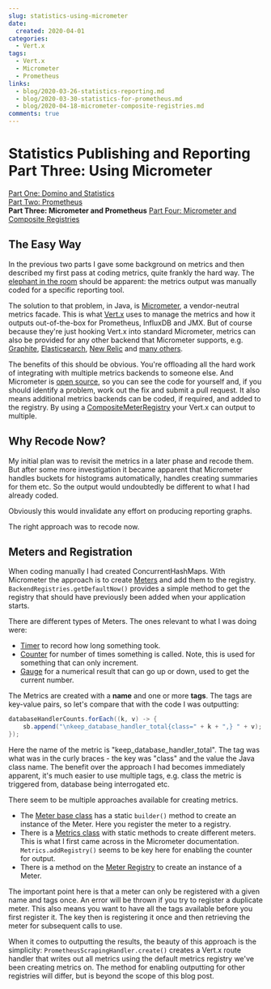 ```yaml
---
slug: statistics-using-micrometer
date: 
  created: 2020-04-01
categories:
  - Vert.x
tags: 
  - Vert.x
  - Micrometer
  - Prometheus
links:
  - blog/2020-03-26-statistics-reporting.md
  - blog/2020-03-30-statistics-for-prometheus.md
  - blog/2020-04-18-micrometer-composite-registries.md
comments: true
---
```

# Statistics Publishing and Reporting Part Three: Using Micrometer

[Part One: Domino and Statistics](./2020-03-26-statistics-reporting.md)  
[Part Two: Prometheus](./2020-03-30-statistics-for-prometheus.md)  
**Part Three: Micrometer and Prometheus**
[Part Four: Micrometer and Composite Registries](./2020-04-18-micrometer-composite-registries.md)

## The Easy Way

In the previous two parts I gave some background on metrics and then described my first pass at coding metrics, quite frankly the hard way. The [elephant in the room](https://en.wikipedia.org/wiki/Elephant_in_the_room) should be apparent: the metrics output was manually coded for a specific reporting tool.

<!-- more -->

The solution to that problem, in Java, is [Micrometer](https://micrometer.io/), a vendor-neutral metrics facade. This is what [Vert.x](https://vertx.io/docs/vertx-micrometer-metrics/java/) uses to manage the metrics and how it outputs out-of-the-box for Prometheus, InfluxDB and JMX. But of course because they're just hooking Vert.x into standard Micrometer, metrics can also be provided for any other backend that Micrometer supports, e.g. [Graphite](http://micrometer.io/docs/registry/graphite), [Elasticsearch](http://micrometer.io/docs/registry/elastic), [New Relic](http://micrometer.io/docs/registry/new-relic) and [many others](http://micrometer.io/docs).

The benefits of this should be obvious. You're offloading all the hard work of integrating with multiple metrics backends to someone else. And Micrometer is [open source](https://github.com/micrometer-metrics/micrometer), so you can see the code for yourself and, if you should identify a problem, work out the fix and submit a pull request. It also means additional metrics backends can be coded, if required, and added to the registry. By using a [CompositeMeterRegistry](https://vertx.io/docs/vertx-micrometer-metrics/java/#_other_backends_or_combinations) your Vert.x can output to multiple.

## Why Recode Now?

My initial plan was to revisit the metrics in a later phase and recode them. But after some more investigation it became apparent that Micrometer handles buckets for histograms automatically, handles creating summaries for them etc. So the output would undoubtedly be different to what I had already coded.

Obviously this would invalidate any effort on producing reporting graphs.

The right approach was to recode now.

## Meters and Registration

When coding manually I had created ConcurrentHashMaps. With Micrometer the approach is to create [Meters](https://micrometer.io/docs/concepts#_meters) and add them to the registry. `BackendRegistries.getDefaultNow()` provides a simple method to get the registry that should have previously been added when your application starts.

There are different types of Meters. The ones relevant to what I was doing were:

- [Timer](https://micrometer.io/docs/concepts#_timers) to record how long something took.
- [Counter](https://micrometer.io/docs/concepts#_counters) for number of times something is called. Note, this is used for something that can only increment.
- [Gauge](https://micrometer.io/docs/concepts#_gauges) for a numerical result that can go up or down, used to get the current number.

The Metrics are created with a **name** and one or more **tags**. The tags are key-value pairs, so let's compare that with the code I was outputting:

```java
databaseHandlerCounts.forEach((k, v) -> {
	sb.append("\nkeep_database_handler_total{class=" + k + ",} " + v);
});
```

Here the name of the metric is "keep_database_handler_total". The tag was what was in the curly braces - the key was "class" and the value the Java class name. The benefit over the approach I had becomes immediately apparent, it's much easier to use multiple tags, e.g. class the metric is triggered from, database being interrogated etc.

There seem to be multiple approaches available for creating metrics.

- The [Meter base class](https://javadoc.io/doc/io.micrometer/micrometer-core/1.4.0/io/micrometer/core/instrument/Meter.html) has a static `builder()` method to create an instance of the Meter. Here you register the meter to a registry.
- There is a [Metrics class](https://javadoc.io/doc/io.micrometer/micrometer-core/1.4.0/io/micrometer/core/instrument/Metrics.html) with static methods to create different meters. This is what I first came across in the Micrometer documentation. `Metrics.addRegistry()` seems to be key here for enabling the counter for output.
- There is a method on the [Meter Registry](https://javadoc.io/doc/io.micrometer/micrometer-core/1.4.0/io/micrometer/core/instrument/MeterRegistry.html) to create an instance of a Meter.

The important point here is that a meter can only be registered with a given name and tags once. An error will be thrown if you try to register a duplicate meter. This also means you want to have all the tags available before you first register it. The key then is registering it once and then retrieving the meter for subsequent calls to use.

When it comes to outputting the results, the beauty of this approach is the simplicity: `PrometheusScrapingHandler.create()` creates a Vert.x route handler that writes out all metrics using the default metrics registry we've been creating metrics on. The method for enabling outputting for other registries will differ, but is beyond the scope of this blog post.